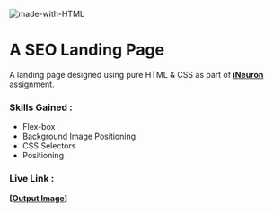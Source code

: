 ![made-with-HTML](https://img.shields.io/badge/Made%20with-HTML%20&%20CSS-blue?style=for-the-badge)

# A SEO Landing Page

A landing page designed using pure HTML & CSS as part of **[iNeuron](https://ineuron.ai/ "iNeuron")** assignment.

### Skills Gained :

-   Flex-box
-   Background Image Positioning
-   CSS Selectors
-   Positioning

### Live Link :

**[[Output Image](sachin-dabgar-project1.netlify.app)]**
